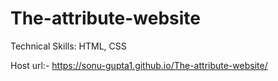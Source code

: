 # The-attribute-website

Technical Skills: HTML, CSS

Host url:-  https://sonu-gupta1.github.io/The-attribute-website/
